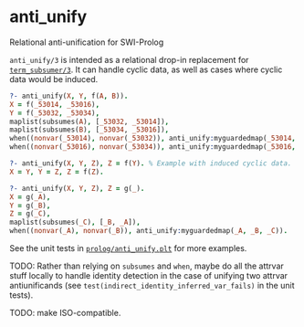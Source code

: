 # anti_unify
Relational anti-unification for SWI-Prolog

`anti_unify/3` is intended as a relational drop-in replacement for [`term_subsumer/3`](https://www.swi-prolog.org/pldoc/doc_for?object=term_subsumer/3). It can handle cyclic data, as well as cases where cyclic data would be induced.

```prolog
?- anti_unify(X, Y, f(A, B)).
X = f(_53014, _53016),
Y = f(_53032, _53034),
maplist(subsumes(A), [_53032, _53014]),
maplist(subsumes(B), [_53034, _53016]),
when((nonvar(_53014), nonvar(_53032)), anti_unify:myguardedmap(_53014, _53032, A)),
when((nonvar(_53016), nonvar(_53034)), anti_unify:myguardedmap(_53016, _53034, B)).

?- anti_unify(X, Y, Z), Z = f(Y). % Example with induced cyclic data.
X = Y, Y = Z, Z = f(Z).

?- anti_unify(X, Y, Z), Z = g(_).
X = g(_A),
Y = g(_B),
Z = g(_C),
maplist(subsumes(_C), [_B, _A]),
when((nonvar(_A), nonvar(_B)), anti_unify:myguardedmap(_A, _B, _C)).
```

See the unit tests in [`prolog/anti_unify.plt`](prolog/anti_unify.plt) for more examples.

TODO: Rather than relying on `subsumes` and `when`, maybe do all the attrvar stuff locally to handle identity detection in the case of unifying two attrvar antiunificands (see `test(indirect_identity_inferred_var_fails)` in the unit tests).

TODO: make ISO-compatible.
